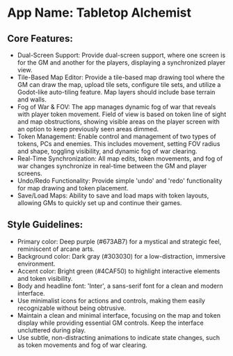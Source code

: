 # **App Name**: Tabletop Alchemist

## Core Features:

- Dual-Screen Support: Provide dual-screen support, where one screen is for the GM and another for the players, displaying a synchronized player view.
- Tile-Based Map Editor: Provide a tile-based map drawing tool where the GM can draw the map, upload tile sets, configure tile sets, and utilize a Godot-like auto-tiling feature. Map layers should include base terrain and walls.
- Fog of War & FOV: The app manages dynamic fog of war that reveals with player token movement. Field of view is based on token line of sight and map obstructions, showing visible areas on the player screen with an option to keep previously seen areas dimmed.
- Token Management: Enable control and management of two types of tokens, PCs and enemies. This includes movement, setting FOV radius and shape, toggling visibility, and dynamic fog of war clearing.
- Real-Time Synchronization: All map edits, token movements, and fog of war changes synchronize in real-time between the GM and player screens.
- Undo/Redo Functionality: Provide simple 'undo' and 'redo' functionality for map drawing and token placement.
- Save/Load Maps: Ability to save and load maps with token layouts, allowing GMs to quickly set up and continue their games.

## Style Guidelines:

- Primary color: Deep purple (#673AB7) for a mystical and strategic feel, reminiscent of arcane arts.
- Background color: Dark gray (#303030) for a low-distraction, immersive environment.
- Accent color: Bright green (#4CAF50) to highlight interactive elements and token visibility.
- Body and headline font: 'Inter', a sans-serif font for a clean and modern interface. 
- Use minimalist icons for actions and controls, making them easily recognizable without being obtrusive.
- Maintain a clean and minimal interface, focusing on the map and token display while providing essential GM controls. Keep the interface uncluttered during play.
- Use subtle, non-distracting animations to indicate state changes, such as token movements and fog of war clearing.